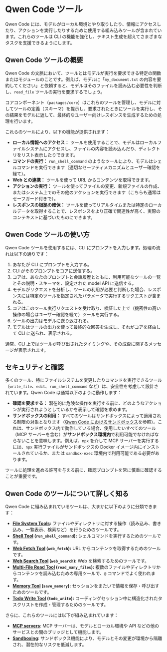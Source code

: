# Qwen Code ツール

Qwen Code には、モデルがローカル環境とやり取りしたり、情報にアクセスしたり、アクションを実行したりするために使用する組み込みツールが含まれています。これらのツールは CLI の機能を強化し、テキスト生成を超えてさまざまなタスクを支援できるようにします。

## Qwen Code ツールの概要

Qwen Code の文脈において、ツールとはモデルが実行を要求できる特定の関数またはモジュールのことです。例えば、モデルに「`my_document.txt` の内容を要約してください」と依頼すると、モデルはそのファイルを読み込む必要性を判断し、`read_file` ツールの実行を要求するでしょう。

コアコンポーネント（`packages/core`）はこれらのツールを管理し、モデルに対してツールの定義（スキーマ）を提示し、要求されたときにツールを実行し、その結果をモデルに返して、最終的なユーザー向けレスポンスを生成するための処理を行います。

これらのツールにより、以下の機能が提供されます：

- **ローカル情報へのアクセス：** ツールを使用することで、モデルはローカルファイルシステムにアクセスし、ファイルの内容を読み込んだり、ディレクトリをリスト表示したりできます。
- **コマンドの実行：** `run_shell_command` のようなツールにより、モデルはシェルコマンドを実行できます（適切なセーフティメカニズムとユーザー確認を経て）。
- **Web との連携：** ツールを使って URL からコンテンツを取得できます。
- **アクションの実行：** ツールを使ってファイルの変更、新規ファイルの作成、またはシステム上でのその他のアクションを実行できます（こちらも通常はセーフガード付きで）。
- **レスポンスの根拠の確保：** ツールを使ってリアルタイムまたは特定のローカルデータを取得することで、レスポンスをより正確で関連性が高く、実際のコンテキストに基づいたものにできます。

## Qwen Code ツールの使い方

Qwen Code ツールを使用するには、CLI にプロンプトを入力します。処理の流れは以下の通りです：

1. あなたが CLI にプロンプトを入力する。
2. CLI がそのプロンプトをコアに送信する。
3. コアは、あなたのプロンプトと会話履歴とともに、利用可能なツールの一覧とその説明・スキーマを、設定された model API に送信する。
4. モデルがリクエストを分析し、ツールの利用が必要と判断した場合、レスポンスには特定のツールを指定されたパラメータで実行するリクエストが含まれる。
5. コアはこのツール実行リクエストを受け取り、検証した上で（機密性の高い操作の場合はユーザー確認を経て）ツールを実行する。
6. ツールの出力はモデルに送り返される。
7. モデルはツールの出力を使って最終的な回答を生成し、それがコアを経由して CLI に送られ、表示される。

通常、CLI 上ではツールが呼び出されたタイミングや、その成否に関するメッセージが表示されます。

## セキュリティと確認

多くのツール、特にファイルシステムを変更したりコマンドを実行できるツール（`write_file`、`edit`、`run_shell_command` など）は、安全性を考慮して設計されています。Qwen Code は通常以下のように動作します：

- **確認を要求する：** 潜在的に危険な操作を実行する前に、どのようなアクションが実行されようとしているかを表示して確認を求めます。
- **サンドボックスの利用：** すべてのツールはサンドボックスによって適用される制限の対象となります（[Qwen Code におけるサンドボックス](../sandbox.md)を参照）。これは、サンドボックス内で動作している場合、使用したいすべてのツール（MCP サーバーを含む）が**サンドボックス環境内**で利用可能でなければならないことを意味します。例えば、`npx` を介して MCP サーバーを実行するには、`npx` 実行ファイルがサンドボックスの Docker イメージ内にインストールされているか、または `sandbox-exec` 環境内で利用可能である必要があります。

ツールに処理を進める許可を与える前に、確認プロンプトを常に慎重に確認することが重要です。

## Qwen Code のツールについて詳しく知る

Qwen Code に組み込まれているツールは、大まかに以下のように分類できます：

- **[File System Tools](./file-system.md):** ファイルやディレクトリに対する操作（読み込み、書き込み、一覧表示、検索など）を行うためのツールです。
- **[Shell Tool](./shell.md) (`run_shell_command`):** シェルコマンドを実行するためのツールです。
- **[Web Fetch Tool](./web-fetch.md) (`web_fetch`):** URL からコンテンツを取得するためのツールです。
- **[Web Search Tool](./web-search.md) (`web_search`):** Web を検索するためのツールです。
- **[Multi-File Read Tool](./multi-file.md) (`read_many_files`):** 複数のファイルやディレクトリからコンテンツを読み込むための専用ツールで、`@` コマンドでよく使われます。
- **[Memory Tool](./memory.md) (`save_memory`):** セッションをまたいで情報を保存・呼び出すためのツールです。
- **[Todo Write Tool](./todo-write.md) (`todo_write`):** コーディングセッション中に構造化されたタスクリストを作成・管理するためのツールです。

さらに、これらのツールには以下が組み込まれています：

- **[MCP servers](./mcp-server.md)**: MCP サーバーは、モデルとローカル環境や API などの他のサービスとの間のブリッジとして機能します。
- **[Sandboxing](../sandbox.md)**: サンドボックス機能により、モデルとその変更が環境から隔離され、潜在的なリスクを低減します。